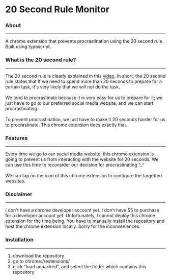 # 20 Second Rule Monitor

### About
---
A chrome extension that prevents procrastination using the 20 second rule. Built using typescript.

### What is the 20 second rule?
---
The 20 second rule is clearly explained in this [video](https://youtu.be/lj5SzG4XHJo). In short, the 20 second rule states that If we need to spend more than 20 seconds to 
prepare for a certain task, it's very likely that we will not do the task. 
<br><br>
We tend to procrastinate because it is very easy for us to prepare for it; 
we just have to go to our preferred social media website, and we can start procrastinating. 
<br><br>
To prevent procrastination, we just have to make it 
20 seconds harder for us to procrastinate. This chrome extension does exactly that.

### Features
---
Every time we go to our social media website, this chrome extension is going to prevent us from interacting with the website for 20 seconds. We can use this time to reconsider
our decision for procrastinating ^_^
<br><br>
We can tap on the icon of this chrome extension to configure the targetted websites.

### Disclaimer
---
I don't have a chrome developer account yet. I don't have $5 to purchase for a developer account yet. Unfortunately, I cannot deploy this chrome extension for the time being.
You have to manually install the repository and host the chrome extension locally. Sorry for the inconveniences.

### Installation
---
1. download the repository
2. go to chrome://extensions/
3. click "load unpacked", and select the folder which contains this repository

